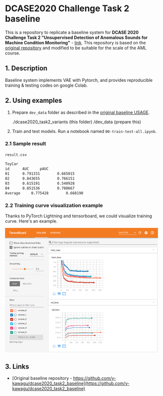 # DCASE2020 Challenge Task 2 baseline
This is a repository to replicate a baseline system for **DCASE 2020 Challenge Task 2 "Unsupervised Detection of Anomalous Sounds for Machine Condition Monitoring"** - [link](http://dcase.community/challenge2020/task-unsupervised-detection-of-anomalous-sounds). This repository is based on the [original repository](https://github.com/daisukelab/dcase2020_task2_variants) and modified to be suitable for the scale of the AML course. 

## 1. Description

Baseline system implements VAE with Pytorch, and provides reproducible training & testing codes on google Colab.

## 2. Using examples

1. Prepare `dev_data` folder as described in the [original baseline USAGE](https://github.com/y-kawagu/dcase2020_task2_baseline#usage).

    ./dcase2020_task2_variants (this folder)
        /dev_data              (prepare this)

2. Train and test models. Run a notebook named `00-train-test-all.ipynb`.


### 2.1 Sample result


`result.csv`
```
ToyCar
id		AUC		pAUC
01		0.791331		0.665015
02		0.843655		0.766151
03		0.615191		0.540928
04		0.851536		0.700667
Average		0.775428		0.668190

```

### 2.2 Training curve visualization example

Thanks to PyTorch Lightning and tensorboard, we could visualize training curve. Here's an example.

![training curve](2vae_pytorch/2vae-loss.png)

## 3. Links

- [Original baseline repository - https://github.com/y-kawagu/dcase2020_task2_baseline](https://github.com/y-kawagu/dcase2020_task2_baseline)
